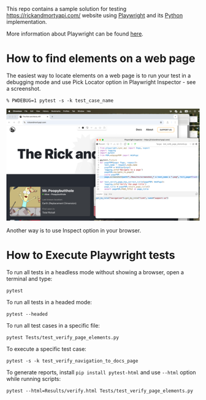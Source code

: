 This repo contains a sample solution for testing https://rickandmortyapi.com/ website using [Playwright](https://playwright.dev/)  and its [Python](https://github.com/microsoft/playwright-python) implementation.

More information about Playwright can be found [here](https://playwright.dev).

# How to find elements on a web page

The easiest way to locate elements on a web page is to run your test in a debugging mode and use Pick Locator option in Playwright Inspector - see a screenshot.
```
% PWDEBUG=1 pytest -s -k test_case_name
```

![img.png](Inspector.png)

Another way is to use Inspect option in your browser.


# How to Execute Playwright tests
To run all tests in a headless mode without showing a browser, open a terminal and type:
```
pytest
```

To run all tests in a headed mode:
```
pytest --headed
```

To run all test cases in a specific file:
```
pytest Tests/test_verify_page_elements.py 
```

To execute a specific test case:
```angular2html
pytest -s -k test_verify_navigation_to_docs_page
```

To generate reports, install `pip install pytest-html` and use `--html` option while running scripts: 
```
pytest --html=Results/verify.html Tests/test_verify_page_elements.py
```